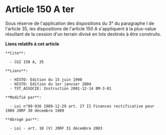 # Article 150 A ter

Sous réserve de l'application des dispositions du 3° du paragraphe I de l'article 35, les dispositions de l'article 150 A
s'appliquent à la plus-value résultant de la cession d'un terrain divisé en lots destinés à être construits.

**Liens relatifs à cet article**

	**Cite**:

	  - CGI 150 A, 35

	**Liens**:

	  - HISTO: Edition du 15 juin 1990
	  - HISTO: Edition du 1er janvier 2004
	  - TXT_ASSOCIE: Instruction 2001-12-14 8M-3-01

	**Modifié par**:

	  - Loi n°89-936 1989-12-29 art. 27 II Finances rectificative pour 1989 JORF 30 décembre 1989

	**Abrogé par**:

	  - Loi - art. 10 (V) JORF 31 décembre 2003
